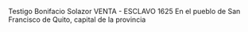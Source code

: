 Testigo Bonifacio Solazor
VENTA - ESCLAVO
1625
En el pueblo de San Francisco de Quito, capital de la provincia